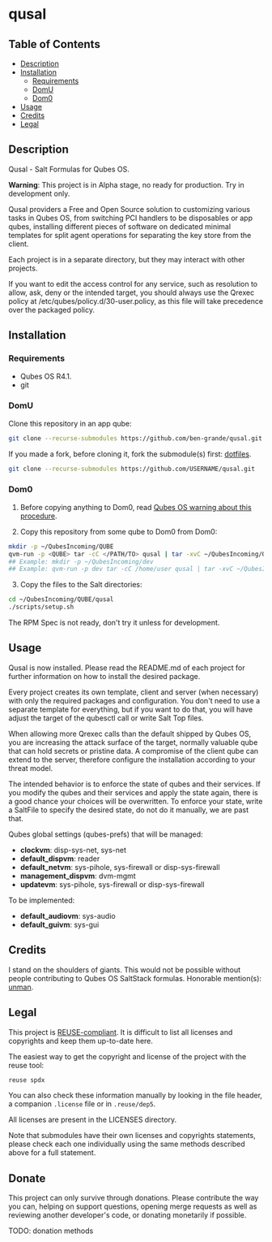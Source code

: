 # qusal


## Table of Contents

* [Description](#description)
* [Installation](#installation)
  * [Requirements](#requirements)
  * [DomU](#domu)
  * [Dom0](#dom0)
* [Usage](#usage)
* [Credits](#credits)
* [Legal](#legal)

## Description

Qusal - Salt Formulas for Qubes OS.

**Warning**: This project is in Alpha stage, no ready for production. Try in
development only.

Qusal providers a Free and Open Source solution to customizing various tasks
in Qubes OS, from switching PCI handlers to be disposables or app qubes,
installing different pieces of software on dedicated minimal templates for
split agent operations for separating the key store from the client.

Each project is in a separate directory, but they may interact with other
projects.

If you want to edit the access control for any service, such as resolution to
allow, ask, deny or the intended target, you should always use the Qrexec
policy at /etc/qubes/policy.d/30-user.policy, as this file will take
precedence over the packaged policy.

## Installation

### Requirements

- Qubes OS R4.1.
- git

### DomU

Clone this repository in an app qube:
```sh
git clone --recurse-submodules https://github.com/ben-grande/qusal.git
```

If you made a fork, before cloning it, fork the submodule(s) first:
[dotfiles](https://github.com/ben-grande/dotfiles.git).
```sh
git clone --recurse-submodules https://github.com/USERNAME/qusal.git
```

### Dom0

1. Before copying anything to Dom0, read [Qubes OS warning about
this procedure](https://www.qubes-os.org/doc/how-to-copy-from-dom0/#copying-to-dom0).

2. Copy this repository from some qube to Dom0 from Dom0:
```sh
mkdir -p ~/QubesIncoming/QUBE
qvm-run -p <QUBE> tar -cC </PATH/TO> qusal | tar -xvC ~/QubesIncoming/QUBE qusal
## Example: mkdir -p ~/QubesIncoming/dev
## Example: qvm-run -p dev tar -cC /home/user qusal | tar -xvC ~/QubesIncoming/dev qusal
```

3. Copy the files to the Salt directories:
```sh
cd ~/QubesIncoming/QUBE/qusal
./scripts/setup.sh
```

The RPM Spec is not ready, don't try it unless for development.

## Usage

Qusal is now installed. Please read the README.md of each project for further
information on how to install the desired package.

Every project creates its own template, client and server (when necessary)
with only the required packages and configuration. You don't need to use a
separate template for everything, but if you want to do that, you will have
adjust the target of the qubesctl call or write Salt Top files.

When allowing more Qrexec calls than the default shipped by Qubes OS, you are
increasing the attack surface of the target, normally valuable qube that can
hold secrets or pristine data. A compromise of the client qube can extend to
the server, therefore configure the installation according to your threat
model.

The intended behavior is to enforce the state of qubes and their services. If
you modify the qubes and their services and apply the state again, there is a
good chance your choices will be overwritten. To enforce your state, write a
SaltFile to specify the desired state, do not do it manually, we are past
that.

Qubes global settings (qubes-prefs) that will be managed:

- **clockvm**: disp-sys-net, sys-net
- **default_dispvm**: reader
- **default_netvm**: sys-pihole, sys-firewall or disp-sys-firewall
- **management_dispvm**: dvm-mgmt
- **updatevm**: sys-pihole, sys-firewall or disp-sys-firewall

To be implemented:
- **default_audiovm**: sys-audio
- **default_guivm**: sys-gui

## Credits

I stand on the shoulders of giants. This would not be possible without people
contributing to Qubes OS SaltStack formulas. Honorable mention(s):
[unman](https://github.com/unman).

## Legal

This project is [REUSE-compliant](https://reuse.software). It is difficult to
list all licenses and copyrights and keep them up-to-date here.

The easiest way to get the copyright and license of the project with the reuse
tool:
```sh
reuse spdx
```

You can also check these information manually by looking in the file header,
a companion `.license` file or in `.reuse/dep5`.

All licenses are present in the LICENSES directory.

Note that submodules have their own licenses and copyrights statements, please
check each one individually using the same methods described above for a full
statement.

## Donate

This project can only survive through donations.
Please contribute the way you can, helping on support questions, opening merge
requests as well as reviewing another developer's code, or donating monetarily
if possible.

TODO: donation methods
